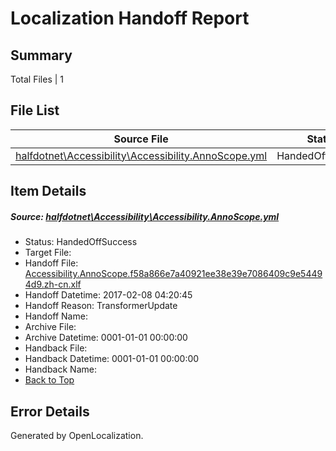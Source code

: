 # <a name='report-top'></a> Localization Handoff Report

## Summary
 Total Files | 1

## File List
 Source File | Status | Details 
 ----------- | ------ | ------- 
 [halfdotnet\Accessibility\Accessibility.AnnoScope.yml](https://github.com/OpenLocalizationTestOrg/ECMA2YamlTestRepo/blob/480df9f3e97e68ae47e1e76216320be8f459ee0a/halfdotnet/Accessibility/Accessibility.AnnoScope.yml) | HandedOffSuccess | [Details](#8c6107ddc9459795fe012b5e88fdf3e6401e9cda6)

## Item Details
##### <a name='8c6107ddc9459795fe012b5e88fdf3e6401e9cda6'></a> Source: [halfdotnet\Accessibility\Accessibility.AnnoScope.yml](https://github.com/OpenLocalizationTestOrg/ECMA2YamlTestRepo/blob/480df9f3e97e68ae47e1e76216320be8f459ee0a/halfdotnet/Accessibility/Accessibility.AnnoScope.yml)
* Status: HandedOffSuccess
* Target File: 
* Handoff File: [Accessibility.AnnoScope.f58a866e7a40921ee38e39e7086409c9e54494d9.zh-cn.xlf](https://github.com/OpenLocalizationTestOrg/ECMA2YamlTestRepo.handoff/blob/9703cdea2287e9a4a5834f62df52fac55a6362bd/ol-handoff/OpenLocalizationTestOrg/ECMA2YamlTestRepo.zh-cn/master/intellisense/Accessibility.AnnoScope.f58a866e7a40921ee38e39e7086409c9e54494d9.zh-cn.xlf)
* Handoff Datetime: 2017-02-08 04:20:45
* Handoff Reason: TransformerUpdate
* Handoff Name: 
* Archive File: 
* Archive Datetime: 0001-01-01 00:00:00
* Handback File: 
* Handback Datetime: 0001-01-01 00:00:00
* Handback Name: 
* [Back to Top](#report-top)


## Error Details

Generated by OpenLocalization.
